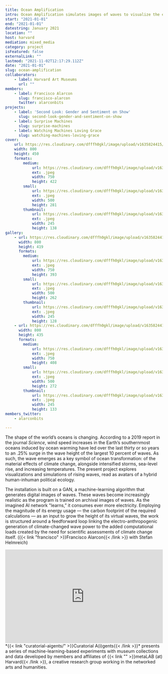 ```yaml
---
title: Ocean Amplification
intro: Ocean Amplification simulates images of waves to visualize the effects of climate change—and the energy demands of computation.
start: "2021-01-01"
end: "2021-01-01"
datestring: January 2021
location: ""
host: harvard
mediation: mixed_media
category: project
isFeatured: false
externalLink: ""
lastmod: "2021-11-02T12:17:29.112Z"
date: "2021-01-01"
slug: ocean-amplification
collaborators:
    - label: Harvard Art Museums
      url: ""
members:
    - label: Francisco Alarcon
      slug: francisco-alarcon
      twitter: alarconbits
projects:
    - label: 'Second Look: Gender and Sentiment on Show'
      slug: second-look-gender-and-sentiment-on-show
    - label: Surprise Machines
      slug: surprise-machines
    - label: Watching Machines Loving Grace
      slug: watching-machines-loving-grace
cover:
    url: https://res.cloudinary.com/dfffh0gkl/image/upload/v1635824415/oceanamp1_f35c571b42.jpg
    width: 800
    height: 450
    formats:
        medium:
            url: https://res.cloudinary.com/dfffh0gkl/image/upload/v1635824417/medium_oceanamp1_f35c571b42.jpg
            ext: .jpeg
            width: 750
            height: 422
        small:
            url: https://res.cloudinary.com/dfffh0gkl/image/upload/v1635824418/small_oceanamp1_f35c571b42.jpg
            ext: .jpeg
            width: 500
            height: 281
        thumbnail:
            url: https://res.cloudinary.com/dfffh0gkl/image/upload/v1635824416/thumbnail_oceanamp1_f35c571b42.jpg
            ext: .jpeg
            width: 245
            height: 138
gallery:
    - url: https://res.cloudinary.com/dfffh0gkl/image/upload/v1635824415/oceanamp2_db9a75e42d.jpg
      width: 800
      height: 419
      formats:
        medium:
            url: https://res.cloudinary.com/dfffh0gkl/image/upload/v1635824417/medium_oceanamp2_db9a75e42d.jpg
            ext: .jpeg
            width: 750
            height: 393
        small:
            url: https://res.cloudinary.com/dfffh0gkl/image/upload/v1635824419/small_oceanamp2_db9a75e42d.jpg
            ext: .jpeg
            width: 500
            height: 262
        thumbnail:
            url: https://res.cloudinary.com/dfffh0gkl/image/upload/v1635824417/thumbnail_oceanamp2_db9a75e42d.jpg
            ext: .jpeg
            width: 245
            height: 128
    - url: https://res.cloudinary.com/dfffh0gkl/image/upload/v1635824415/oceanamp3_803ca6b902.jpg
      width: 800
      height: 435
      formats:
        medium:
            url: https://res.cloudinary.com/dfffh0gkl/image/upload/v1635824417/medium_oceanamp3_803ca6b902.jpg
            ext: .jpeg
            width: 750
            height: 408
        small:
            url: https://res.cloudinary.com/dfffh0gkl/image/upload/v1635824418/small_oceanamp3_803ca6b902.jpg
            ext: .jpeg
            width: 500
            height: 272
        thumbnail:
            url: https://res.cloudinary.com/dfffh0gkl/image/upload/v1635824416/thumbnail_oceanamp3_803ca6b902.jpg
            ext: .jpeg
            width: 245
            height: 133
members_twitter:
    - alarconbits

---
```

The shape of the world’s oceans is changing. According to a 2019 report in the journal *Science*, wind speed increases in the Earth’s southernmost oceans induced by ocean warming have led over the last thirty or so years to an .25% surge in the wave height of the largest 10 percent of waves. As such, the wave emerges as a key symbol of ocean transformation: of the material effects of climate change, alongside intensified storms, sea-level rise, and increasing temperatures. The present project explores visualizations and simulations of rising waves, read as avatars of a hybrid human-inhuman political ecology.

The installation is built on a GAN, a machine-learning algorithm that generates digital images of waves. These waves become increasingly realistic as the program is trained on archival images of waves. As the imagined AI network "learns,” it consumes ever more electricity. Employing the magnitude of its energy usage — the carbon footprint of the required calculations — as an input to grow the height of its virtual waves, the work is structured around a feedforward loop linking the electro-anthropogenic generation of climate-changed wave power to the added computational loads created by the need for scientific assessments of climate change itself. ({{< link "francisco" >}}Francisco Alarcon{{< /link >}} with Stefan Helmreich)
<iframe width="100%" height="300" src="https://www.youtube.com/embed/3oj_I-fxaXs" frameborder="0" allow="accelerometer; autoplay; encrypted-media; gyroscope; picture-in-picture" allowfullscreen></iframe><br />
*{{< link "curatorial-aigents/" >}}Curatorial A(i)gents{{< /link >}}* presents a series of machine-learning-based experiments with museum collections and data developed by members and affiliates of {{< link "" >}}metaLAB (at) Harvard{{< /link >}}, a creative research group working in the networked arts and humanities.